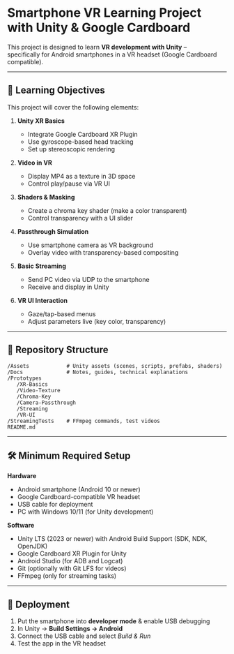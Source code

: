 # Smartphone VR Learning Project with Unity & Google Cardboard

This project is designed to learn **VR development with Unity** –  
specifically for Android smartphones in a VR headset (Google Cardboard compatible).

---

## 🎯 Learning Objectives

This project will cover the following elements:

1. **Unity XR Basics**  
   - Integrate Google Cardboard XR Plugin  
   - Use gyroscope-based head tracking  
   - Set up stereoscopic rendering  

2. **Video in VR**  
   - Display MP4 as a texture in 3D space  
   - Control play/pause via VR UI   

3. **Shaders & Masking**  
   - Create a chroma key shader (make a color transparent)  
   - Control transparency with a UI slider  

4. **Passthrough Simulation**  
   - Use smartphone camera as VR background  
   - Overlay video with transparency-based compositing  

5. **Basic Streaming**  
   - Send PC video via UDP to the smartphone  
   - Receive and display in Unity  

6. **VR UI Interaction**  
   - Gaze/tap-based menus  
   - Adjust parameters live (key color, transparency)  

---

## 📂 Repository Structure

```
/Assets            # Unity assets (scenes, scripts, prefabs, shaders)
/Docs              # Notes, guides, technical explanations
/Prototypes
   /XR-Basics
   /Video-Texture
   /Chroma-Key
   /Camera-Passthrough
   /Streaming
   /VR-UI
/StreamingTests    # FFmpeg commands, test videos
README.md
```

---

## 🛠 Minimum Required Setup

**Hardware**
- Android smartphone (Android 10 or newer)
- Google Cardboard-compatible VR headset
- USB cable for deployment  
- PC with Windows 10/11 (for Unity development)

**Software**
- Unity LTS (2023 or newer) with Android Build Support (SDK, NDK, OpenJDK)
- Google Cardboard XR Plugin for Unity
- Android Studio (for ADB and Logcat)
- Git (optionally with Git LFS for videos)
- FFmpeg (only for streaming tasks)

---

## 🚀 Deployment

1. Put the smartphone into **developer mode** & enable USB debugging  
2. In Unity → **Build Settings → Android**  
3. Connect the USB cable and select *Build & Run*  
4. Test the app in the VR headset
